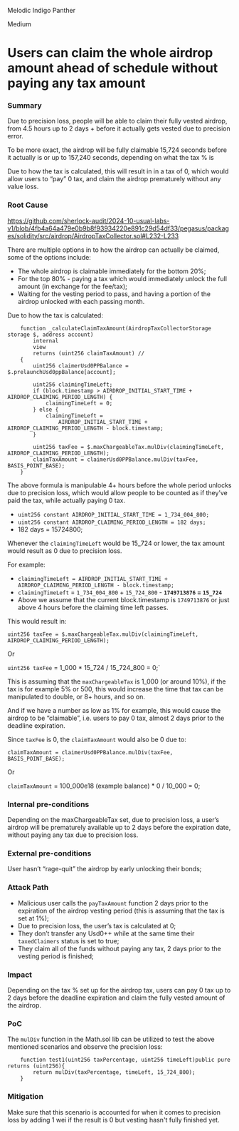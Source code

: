 Melodic Indigo Panther

Medium

# Users can claim the whole airdrop amount ahead of schedule without paying any tax amount

### Summary

Due to precision loss, people will be able to claim their fully vested airdrop, from 4.5 hours up to 2 days + before it actually gets vested due to precision error.

To be more exact, the airdrop will be fully claimable 15,724 seconds before it actually is or up to 157,240 seconds, depending on what the tax % is 

Due to how the tax is calculated, this will result in in a tax of 0, which would allow users to “pay” 0 tax, and claim the airdrop prematurely without any value loss.

### Root Cause

https://github.com/sherlock-audit/2024-10-usual-labs-v1/blob/4fb4a64a479e0b9b8f93934220e891c29d54df33/pegasus/packages/solidity/src/airdrop/AirdropTaxCollector.sol#L232-L233

There are multiple options in to how the airdrop can actually be claimed, some of the options include: 

- The whole airdrop is claimable immediately for the bottom 20%;
- For the top 80% - paying a tax which would immediately unlock the full amount (in exchange for the fee/tax);
- Waiting for the vesting period to pass, and having a portion of the airdrop unlocked with each passing month.

Due to how the tax is calculated: 

```solidity
    function _calculateClaimTaxAmount(AirdropTaxCollectorStorage storage $, address account)
        internal
        view
        returns (uint256 claimTaxAmount) // 
    {
        uint256 claimerUsd0PPBalance = $.prelaunchUsd0ppBalance[account];

        uint256 claimingTimeLeft;
        if (block.timestamp > AIRDROP_INITIAL_START_TIME + AIRDROP_CLAIMING_PERIOD_LENGTH) { 
            claimingTimeLeft = 0;
        } else {
            claimingTimeLeft =
                AIRDROP_INITIAL_START_TIME + AIRDROP_CLAIMING_PERIOD_LENGTH - block.timestamp; 
        }
                            
        uint256 taxFee = $.maxChargeableTax.mulDiv(claimingTimeLeft, AIRDROP_CLAIMING_PERIOD_LENGTH); 
        claimTaxAmount = claimerUsd0PPBalance.mulDiv(taxFee, BASIS_POINT_BASE);
    }
```

The above formula is manipulable 4+ hours before the whole period unlocks due to precision loss, which would allow people to be counted as if they’ve paid the tax, while actually paying 0 tax. 

- `uint256 constant AIRDROP_INITIAL_START_TIME = 1_734_004_800;`
- `uint256 constant AIRDROP_CLAIMING_PERIOD_LENGTH = 182 days;`
- 182 days = 15724800;

Whenever the `claimingTimeLeft` would be 15_724 or lower, the tax amount would result as 0 due to precision loss. 

For example: 

- `claimingTimeLeft = AIRDROP_INITIAL_START_TIME + AIRDROP_CLAIMING_PERIOD_LENGTH - block.timestamp;`
- `claimingTimeLeft`  = `1_734_004_800` + `15_724_800` - **`1749713876` = `15_724`**
- Above we assume that the current block.timestamp is `1749713876` or just above 4 hours before the claiming time left passes.

This would result in: 

`uint256 taxFee = $.maxChargeableTax.mulDiv(claimingTimeLeft, AIRDROP_CLAIMING_PERIOD_LENGTH);` 

Or

`uint256 taxFee` = 1_000 * 15_724 / 15_724_800 = 0;`

This is assuming that the `maxChargeableTax` is 1_000 (or around 10%), if the tax is for example 5% or 500, this would increase the time that tax can be manipulated to double, or 8+ hours, and so on. 

And if we have a number as low as 1% for example, this would cause the airdrop to be “claimable”, i.e. users to pay 0 tax, almost 2 days prior to the deadline expiration.

Since `taxFee` is 0, the `claimTaxAmount` would also be 0 due to: 

`claimTaxAmount = claimerUsd0PPBalance.mulDiv(taxFee, BASIS_POINT_BASE);` 

Or

`claimTaxAmount`  = 100_000e18 (example balance) * 0 / 10_000 = 0;

### Internal pre-conditions

Depending on the maxChargeableTax set, due to precision loss, a user’s airdrop will be prematurely available up to 2 days before the expiration date, without paying any tax due to precision loss.

### External pre-conditions

User hasn’t “rage-quit” the airdrop by early unlocking their bonds;

### Attack Path

- Malicious user calls the `payTaxAmount` function 2 days prior to the expiration of the airdrop vesting period (this is assuming that the tax is set at 1%);
- Due to precision loss, the user’s tax is calculated at 0;
- They don’t transfer any Usd0++ while at the same time their `taxedClaimers` status is set to true;
- They claim all of the funds without paying any tax, 2 days prior to the vesting period is finished;

### Impact

Depending on the tax % set up for the airdrop tax, users can pay 0 tax up to 2 days before the deadline expiration and claim the fully vested amount of the airdrop.

### PoC

The `mulDiv` function in the Math.sol lib can be utilized to test the above mentioned scenarios and observe the precision loss:

```solidity
    function test1(uint256 taxPercentage, uint256 timeLeft)public pure returns (uint256){
        return mulDiv(taxPercentage, timeLeft, 15_724_800);
    }
```

### Mitigation

Make sure that this scenario is accounted for when it comes to precision loss by adding 1 wei if the result is 0 but vesting hasn't fully finished yet.